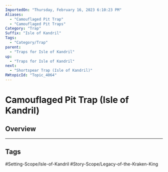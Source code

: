 ```yaml
---
ImportedOn: "Thursday, February 16, 2023 6:10:23 PM"
Aliases:
  - "Camouflaged Pit Trap"
  - "Camouflaged Pit Traps"
Category: "Trap"
Suffix: "Isle of Kandril"
Tags:
  - "Category/Trap"
parent:
  - "Traps for Isle of Kandril"
up:
  - "Traps for Isle of Kandril"
next:
  - "Shortspear Trap (Isle of Kandril)"
RWtopicId: "Topic_4064"
---
```

# Camouflaged Pit Trap (Isle of Kandril)
## Overview

---
## Tags
#Setting-Scope/Isle-of-Kandril #Story-Scope/Legacy-of-the-Kraken-King

